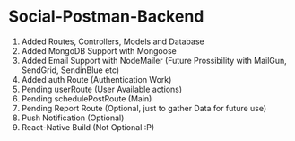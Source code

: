 # Social-Postman-Backend

1. Added Routes, Controllers, Models and Database
2. Added MongoDB Support with Mongoose
3. Added Email Support with NodeMailer (Future Prossibility with MailGun,  SendGrid, SendinBlue etc)
4. Added auth Route (Authentication Work)
5. Pending userRoute (User Available actions)
6. Pending schedulePostRoute (Main)
7. Pending Report Route (Optional, just to gather Data for future use)
8. Push Notification (Optional)
9. React-Native Build (Not Optional :P)